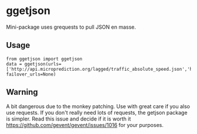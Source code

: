 # ggetjson
Mini-package uses grequests to pull JSON en masse. 

## Usage

    from ggetjson import ggetjson
    data = ggetjson(urls=['http://api.microprediction.org/lagged/traffic_absolute_speed.json','http://api.microprediction.org/lagged/die.json], failover_urls=None)

## Warning

A bit dangerous due to the monkey patching. Use with great care if you also use requests. If you don't really need lots of requests, the getjson package is simpler. Read this issue and decide if it is worth it https://github.com/gevent/gevent/issues/1016 for your purposes.
